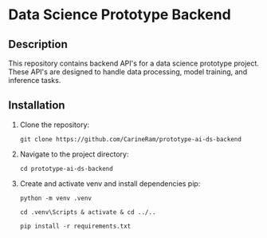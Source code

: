 # Data Science Prototype Backend

## Description

This repository contains backend API's for a data science prototype project. These API's are designed to handle data processing, model training, and inference tasks.

## Installation

1. Clone the repository:

    ```
    git clone https://github.com/CarineRam/prototype-ai-ds-backend
    ```

2. Navigate to the project directory:

    ```
    cd prototype-ai-ds-backend
    ```

3. Create and activate venv and install dependencies  pip:

    ```
    python -m venv .venv
    ```
    
    ```
    cd .venv\Scripts & activate & cd ../..
    ```

    ```
    pip install -r requirements.txt
    ```
